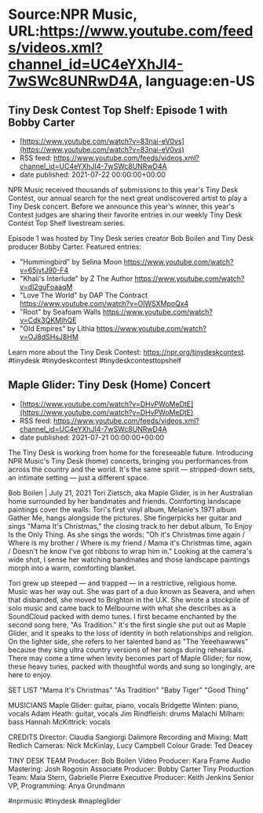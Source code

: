 # Source:NPR Music, URL:https://www.youtube.com/feeds/videos.xml?channel_id=UC4eYXhJI4-7wSWc8UNRwD4A, language:en-US

## Tiny Desk Contest Top Shelf: Episode 1 with Bobby Carter
 - [https://www.youtube.com/watch?v=83nai-eV0vs](https://www.youtube.com/watch?v=83nai-eV0vs)
 - RSS feed: https://www.youtube.com/feeds/videos.xml?channel_id=UC4eYXhJI4-7wSWc8UNRwD4A
 - date published: 2021-07-22 00:00:00+00:00

NPR Music received thousands of submissions to this year's Tiny Desk Contest, our annual search for the next great undiscovered artist to play a Tiny Desk concert. Before we announce this year's winner, this year's Contest judges are sharing their favorite entries in our weekly Tiny Desk Contest Top Shelf livestream series.

Episode 1 was hosted by Tiny Desk series creator Bob Boilen and Tiny Desk producer Bobby Carter. Featured entries:
- "Hummingbird" by Selina Moon https://www.youtube.com/watch?v=65jvtJ90-F4
- "Khali's Interlude" by Z The Author https://www.youtube.com/watch?v=dl2guFoaaqM
- "Love The World" by DAP The Contract https://www.youtube.com/watch?v=OlWSXMpoQx4
- "Root" by Seafoam Walls https://www.youtube.com/watch?v=Cdk3QKMlhQE
- "Old Empires" by Lithia https://www.youtube.com/watch?v=OJ8dSHsJ8HM

Learn more about the Tiny Desk Contest: https://npr.org/tinydeskcontest.
#tinydesk #tinydeskcontest #tinydeskcontesttopshelf

## Maple Glider: Tiny Desk (Home) Concert
 - [https://www.youtube.com/watch?v=DHvPWoMeDtE](https://www.youtube.com/watch?v=DHvPWoMeDtE)
 - RSS feed: https://www.youtube.com/feeds/videos.xml?channel_id=UC4eYXhJI4-7wSWc8UNRwD4A
 - date published: 2021-07-21 00:00:00+00:00

The Tiny Desk is working from home for the foreseeable future. Introducing NPR Music's Tiny Desk (home) concerts, bringing you performances from across the country and the world. It's the same spirit — stripped-down sets, an intimate setting — just a different space.

Bob Boilen | July 21, 2021
Tori Zietsch, aka Maple Glider, is in her Australian home surrounded by her bandmates and friends. Comforting landscape paintings cover the walls: Tori's first vinyl album, Melanie's 1971 album Gather Me, hangs alongside the pictures. She fingerpicks her guitar and sings "Mama It's Christmas," the closing track to her debut album, To Enjoy Is the Only Thing. As she sings the words: "Oh it's Christmas time again / Where is my brother / Where is my friend / Mama it's Christmas time, again / Doesn't he know I've got ribbons to wrap him in." Looking at the camera's wide shot, I sense her watching bandmates and those landscape paintings morph into a warm, comforting blanket.

Tori grew up steeped — and trapped — in a restrictive, religious home. Music was her way out. She was part of a duo known as Seavera, and when that disbanded, she moved to Brighton in the U.K. She wrote a stockpile of solo music and came back to Melbourne with what she describes as a SoundCloud packed with demo tunes. I first became enchanted by the second song here, "As Tradition." It's the first single she put out as Maple Glider, and it speaks to the loss of identity in both relationships and religion. On the lighter side, she refers to her talented band as "The Yeeehawwws" because they sing ultra country versions of her songs during rehearsals. There may come a time when levity becomes part of Maple Glider; for now, these heavy tunes, packed with thoughtful words and sung so longingly, are here to enjoy.

SET LIST
"Mama It's Christmas"
"As Tradition"
"Baby Tiger"
"Good Thing"

MUSICIANS
Maple Glider: guitar, piano, vocals
Bridgette Winten: piano, vocals
Adam Heath: guitar, vocals
Jim Rindfleish: drums
Malachi Milham: bass
Hannah McKittrick: vocals

CREDITS
Director: Claudia Sangiorgi Dalimore
Recording and Mixing: Matt Redlich
Cameras: Nick McKinlay, Lucy Campbell
Colour Grade: Ted Deacey

TINY DESK TEAM
Producer: Bob Boilen
Video Producer: Kara Frame
Audio Mastering: Josh Rogosin
Associate Producer: Bobby Carter
Tiny Production Team: Maia Stern, Gabrielle Pierre
Executive Producer: Keith Jenkins
Senior VP, Programming: Anya Grundmann

#nprmusic #tinydesk #mapleglider


